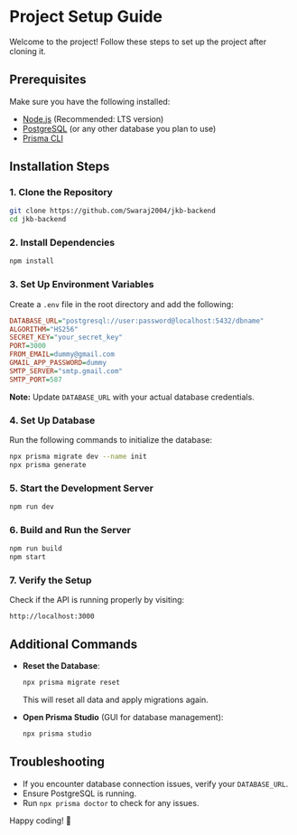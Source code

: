 # Project Setup Guide

Welcome to the project! Follow these steps to set up the project after cloning it.

## Prerequisites

Make sure you have the following installed:
- [Node.js](https://nodejs.org/) (Recommended: LTS version)
- [PostgreSQL](https://www.postgresql.org/) (or any other database you plan to use)
- [Prisma CLI](https://www.prisma.io/docs/concepts/components/prisma-cli)

## Installation Steps

### 1. Clone the Repository
```sh
git clone https://github.com/Swaraj2004/jkb-backend
cd jkb-backend
```

### 2. Install Dependencies
```sh
npm install
```

### 3. Set Up Environment Variables

Create a `.env` file in the root directory and add the following:

```ini
DATABASE_URL="postgresql://user:password@localhost:5432/dbname"
ALGORITHM="HS256"
SECRET_KEY="your_secret_key"
PORT=3000
FROM_EMAIL=dummy@gmail.com
GMAIL_APP_PASSWORD=dummy
SMTP_SERVER="smtp.gmail.com"
SMTP_PORT=587
```

**Note:** Update `DATABASE_URL` with your actual database credentials.

### 4. Set Up Database
Run the following commands to initialize the database:
```sh
npx prisma migrate dev --name init
npx prisma generate
```

### 5. Start the Development Server
```sh
npm run dev
```

### 6. Build and Run the Server
```sh
npm run build
npm start
```

### 7. Verify the Setup
Check if the API is running properly by visiting:
```
http://localhost:3000
```

## Additional Commands

- **Reset the Database**:
  ```sh
  npx prisma migrate reset
  ```
  This will reset all data and apply migrations again.

- **Open Prisma Studio** (GUI for database management):
  ```sh
  npx prisma studio
  ```

## Troubleshooting
- If you encounter database connection issues, verify your `DATABASE_URL`.
- Ensure PostgreSQL is running.
- Run `npx prisma doctor` to check for any issues.

Happy coding! 🚀